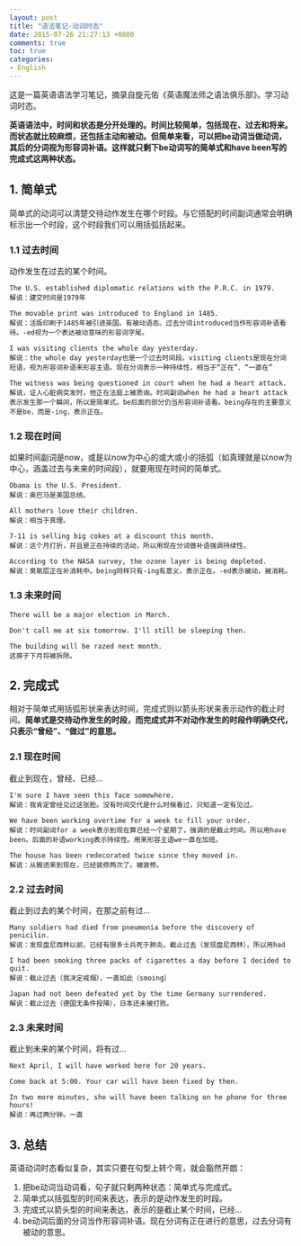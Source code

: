 ```yaml
---
layout: post
title: "语法笔记-动词时态"
date: 2015-07-26 21:27:13 +0800
comments: true
toc: true
categories: 
- English
---
```

这是一篇英语语法学习笔记，摘录自旋元佑《英语魔法师之语法俱乐部》。学习动词时态。

<!--more-->

**英语语法中，时间和状态是分开处理的。时间比较简单，包括现在、过去和将来。而状态就比较麻烦，还包括主动和被动。但简单来看，可以把be动词当做动词，其后的分词视为形容词补语。这样就只剩下be动词写的简单式和have been写的完成式这两种状态。**

## 1. 简单式
简单式的动词可以清楚交待动作发生在哪个时段。与它搭配的时间副词通常会明确标示出一个时段，这个时段我们可以用括弧括起来。

### 1.1 过去时间

动作发生在过去的某个时间。

```
The U.S. established diplomatic relations with the P.R.C. in 1979.
解说：建交时间是1979年

The movable print was introduced to England in 1485.
解说：活版印刷于1485年被引进英国。有被动语态。过去分词introduced当作形容词补语看待。-ed视为一个表达被动意味的形容词字尾。

I was visiting clients the whole day yesterday.
解说：the whole day yesterday也是一个过去时间段。visiting clients是现在分词短语，视为形容词补语来形容主语。现在分词表示一种持续性，相当于“正在”、“一直在”

The witness was being questioned in court when he had a heart attack.
解说，证人心脏病突发时，他正在法庭上被质询。时间副词when he had a heart attack表示发生那一个瞬间，所以是简单式。be后面的部分仍当形容词补语看。being存在的主要意义不是be，而是-ing，表示正在。
```

### 1.2 现在时间
如果时间副词是now，或是以now为中心的或大或小的括弧（如真理就是以now为中心，涵盖过去与未来的时间段），就要用现在时间的简单式。

```
Obama is the U.S. President.
解说：奥巴马是美国总统。

All mothers love their children.
解说：相当于真理。

7-11 is selling big cokes at a discount this month.
解说：这个月打折，并且是正在持续的活动，所以用现在分词做补语强调持续性。

According to the NASA survey, the ozone layer is being depleted.
解说：臭氧层正在补消耗中。being同样只有-ing有意义，表示正在。-ed表示被动，被消耗。
```

### 1.3 未来时间

```
There will be a major election in March.

Don't call me at six tomorrow. I'll still be sleeping then.

The building will be razed next month.
这房子下月将被拆除。
```

## 2. 完成式
相对于简单式用括弧形状来表达时间，完成式则以箭头形状来表示动作的截止时间。**简单式是交待动作发生的时段，而完成式并不对动作发生的时段作明确交代，只表示“曾经”、“做过”的意思。**

### 2.1 现在时间
截止到现在，曾经、已经...

```
I'm sure I have seen this face somewhere.
解说：我肯定曾经见过这张脸。没有时间交代是什么时候看过，只知道一定有见过。

We have been working overtime for a week to fill your order.
解说：时间副词for a week表示到现在算已经一个星期了，强调的是截止时间。所以用have been。后面的补语working表示持续性。用来形容主语we一直在加班。

The house has been redecorated twice since they moved in.
解说：从搬进来到现在，已经装修两次了。被装修。
```

### 2.2 过去时间
截止到过去的某个时间，在那之前有过...

```
Many soldiers had died from pneumonia before the discovery of penicilin.
解说：发现盘尼西林以前，已经有很多士兵死于肺炎。截止过去（发现盘尼西林），所以用had

I had been smoking three packs of cigarettes a day before I decided to quit.
解说：截止过去（我决定戒烟），一直如此（smoing）

Japan had not been defeated yet by the time Germany surrendered.
解说：截止过去（德国无条件投降），日本还未被打败。
```

### 2.3 未来时间
截止到未来的某个时间，将有过...

```
Next April, I will have worked here for 20 years.

Come back at 5:00. Your car will have been fixed by then.

In two more minutes, she will have been talking on he phone for three hours!
解说：再过两分钟。一直
```

## 3. 总结
英语动词时态看似复杂，其实只要在句型上转个弯，就会豁然开朗：

1. 把be动词当动词看，句子就只剩两种状态：简单式与完成式。
2. 简单式以括弧型的时间来表达，表示的是动作发生的时段。
3. 完成式以箭头型的时间来表达，表示的是截止某个时间，已经...
4. be动词后面的分词当作形容词补语。现在分词有正在进行的意思，过去分词有被动的意思。

